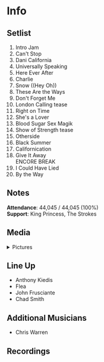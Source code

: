 # Info

## Setlist

1. Intro Jam
2. Can't Stop
3. Dani California
4. Universally Speaking
5. Here Ever After
6. Charlie
7. Snow ((Hey Oh))
8. These Are the Ways
9. Don't Forget Me
10. London Calling tease
11. Right on Time
12. She's a Lover
13. Blood Sugar Sex Magik
14. Show of Strength tease
15. Otherside
16. Black Summer
17. Californication
18. Give It Away
<br>ENCORE BREAK
19. I Could Have Lied
20. By the Way

## Notes

**Attendance**: 44,045 / 44,045 (100%)
<br>
**Support**: King Princess, The Strokes

## Media 

<details>
  <summary>Pictures</summary>
  <!--<img alt="Setlist" title="Setlist" src="_.jpg" height="200" />-->
</details>

## Line Up

* Anthony Kiedis
* Flea
* John Frusciante
* Chad Smith

## Additional Musicians

* Chris Warren

## Recordings
